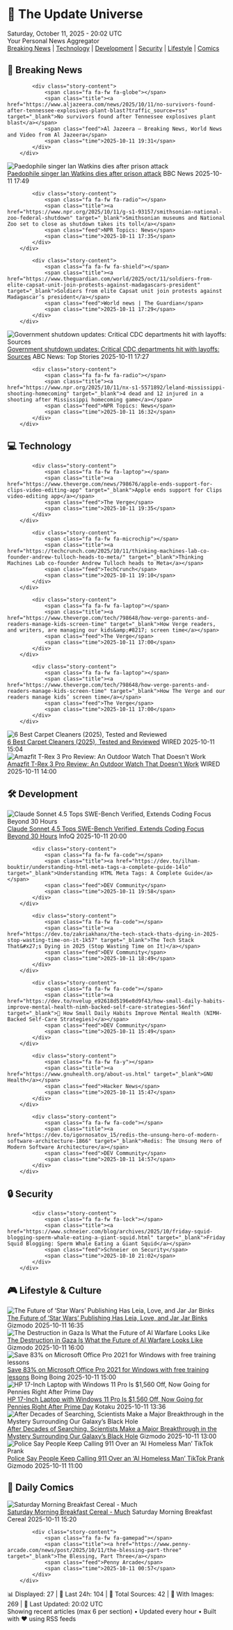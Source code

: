<!-- Processing 54 RSS feeds at 2025-10-11 20:02:03 UTC -->
<!-- Processing: Saturday Morning Breakfast Cereal -->
<!-- Processing: Penny Arcade -->
<!-- Processing: Poorly Drawn Lines -->
<!-- Processing: Garfield -->
<!-- Processing: Dilbert -->
<!-- Processing: Questionable Content -->
<!-- Processing: CNN Top Stories -->
<!-- Processing: CNN Breaking News -->
<!-- Processing: BBC World News -->
<!-- Processing: Al Jazeera Breaking News -->
<!-- Processing: NPR News -->
<!-- Processing: Reuters Top News -->
<!-- Processing: Reuters World News -->
<!-- Processing: TechCrunch -->
<!-- Processing: The Verge -->
<!-- Processing: Ars Technica -->
<!-- Processing: Hacker News -->
<!-- Processing: Dev.to -->
<!-- Processing: It's FOSS -->
<!-- Processing: DistroWatch -->
<!-- Processing: Red Hat Blog -->
<!-- Processing: Ubuntu Blog -->
<!-- Processing: GitHub Blog -->
<!-- Processing: InfoQ -->
<!-- Processing: Martin Fowler -->
<!-- Processing: The Pragmatic Engineer -->
<!-- Processing: Boing Boing -->
<!-- Processing: Schneier on Security -->
<!-- Generated 5 new posts out of 28 feeds processed -->
<div class="newspaper-header">
    <h1 class="newspaper-title">📰 The Update Universe</h1>
    <div class="newspaper-date">Saturday, October 11, 2025 - 20:02 UTC</div>
    <div class="newspaper-subtitle">Your Personal News Aggregator</div>
</div>

<div class="newspaper-nav">
    <a href="#breaking">Breaking News</a> |
    <a href="#tech">Technology</a> |
    <a href="#dev">Development</a> |
    <a href="#security">Security</a> |
    <a href="#lifestyle">Lifestyle</a> |
    <a href="#webcomics">Comics</a>
</div>

<div class="news-section breaking-news" id="breaking">
<h2 class="section-header">🚨 Breaking News</h2>
<div class="stories-container">
<div class="story">
            
            <div class="story-content">
                <span class="fa fa-fw fa-globe"></span>
                <span class="title"><a href="https://www.aljazeera.com/news/2025/10/11/no-survivors-found-after-tennessee-explosives-plant-blast?traffic_source=rss" target="_blank">No survivors found after Tennessee explosives plant blast</a></span>
                <span class="feed">Al Jazeera – Breaking News, World News and Video from Al Jazeera</span>
                <span class="time">2025-10-11 19:31</span>
            </div>
        </div>
<div class="story">
            <img src="https://ichef.bbci.co.uk/ace/standard/240/cpsprodpb/dd93/live/cff02cb0-a6c4-11f0-92db-77261a15b9d2.jpg" alt="Paedophile singer Ian Watkins dies after prison attack" class="story-image" loading="lazy" onerror="this.style.display='none'">
            <div class="story-content">
                <span class="fa fa-fw fa-flag"></span>
                <span class="title"><a href="https://www.bbc.com/news/articles/cm2d2me0eljo?at_medium=RSS&at_campaign=rss" target="_blank">Paedophile singer Ian Watkins dies after prison attack</a></span>
                <span class="feed">BBC News</span>
                <span class="time">2025-10-11 17:49</span>
            </div>
        </div>
<div class="story">
            
            <div class="story-content">
                <span class="fa fa-fw fa-radio"></span>
                <span class="title"><a href="https://www.npr.org/2025/10/11/g-s1-93157/smithsonian-national-zoo-federal-shutdown" target="_blank">Smithsonian museums and National Zoo set to close as shutdown takes its toll</a></span>
                <span class="feed">NPR Topics: News</span>
                <span class="time">2025-10-11 17:35</span>
            </div>
        </div>
<div class="story">
            
            <div class="story-content">
                <span class="fa fa-fw fa-shield"></span>
                <span class="title"><a href="https://www.theguardian.com/world/2025/oct/11/soldiers-from-elite-capsat-unit-join-protests-against-madagascars-president" target="_blank">Soldiers from elite Capsat unit join protests against Madagascar’s president</a></span>
                <span class="feed">World news | The Guardian</span>
                <span class="time">2025-10-11 17:29</span>
            </div>
        </div>
<div class="story">
            <img src="https://s.abcnews.com/images/Health/cdc-hq-atlanta-georgia-file-reuters-200_hpMain_20200921-090038_2_4x3t_384.jpg" alt="Government shutdown updates: Critical CDC departments hit with layoffs: Sources" class="story-image" loading="lazy" onerror="this.style.display='none'">
            <div class="story-content">
                <span class="fa fa-fw fa-tv"></span>
                <span class="title"><a href="https://abcnews.go.com/Politics/live-updates/government-shutdown-live-updates/?id=126242587" target="_blank">Government shutdown updates: Critical CDC departments hit with layoffs: Sources</a></span>
                <span class="feed">ABC News: Top Stories</span>
                <span class="time">2025-10-11 17:27</span>
            </div>
        </div>
<div class="story">
            
            <div class="story-content">
                <span class="fa fa-fw fa-radio"></span>
                <span class="title"><a href="https://www.npr.org/2025/10/11/nx-s1-5571892/leland-mississippi-shooting-homecoming" target="_blank">4 dead and 12 injured in a shooting after Mississippi homecoming game</a></span>
                <span class="feed">NPR Topics: News</span>
                <span class="time">2025-10-11 16:32</span>
            </div>
        </div>
</div>
</div>
<div class="news-section tech-news" id="tech">
<h2 class="section-header">💻 Technology</h2>
<div class="stories-container">
<div class="story">
            
            <div class="story-content">
                <span class="fa fa-fw fa-laptop"></span>
                <span class="title"><a href="https://www.theverge.com/news/798676/apple-ends-support-for-clips-video-editing-app" target="_blank">Apple ends support for Clips video-editing app</a></span>
                <span class="feed">The Verge</span>
                <span class="time">2025-10-11 19:35</span>
            </div>
        </div>
<div class="story">
            
            <div class="story-content">
                <span class="fa fa-fw fa-microchip"></span>
                <span class="title"><a href="https://techcrunch.com/2025/10/11/thinking-machines-lab-co-founder-andrew-tulloch-heads-to-meta/" target="_blank">Thinking Machines Lab co-founder Andrew Tulloch heads to Meta</a></span>
                <span class="feed">TechCrunch</span>
                <span class="time">2025-10-11 19:10</span>
            </div>
        </div>
<div class="story">
            
            <div class="story-content">
                <span class="fa fa-fw fa-laptop"></span>
                <span class="title"><a href="https://www.theverge.com/tech/798648/how-verge-parents-and-readers-manage-kids-screen-time" target="_blank">How Verge readers, and writers, are managing our kids&amp;#8217; screen time</a></span>
                <span class="feed">The Verge</span>
                <span class="time">2025-10-11 17:00</span>
            </div>
        </div>
<div class="story">
            
            <div class="story-content">
                <span class="fa fa-fw fa-laptop"></span>
                <span class="title"><a href="https://www.theverge.com/tech/798648/how-verge-parents-and-readers-manage-kids-screen-time" target="_blank">How The Verge and our readers manage kids’ screen time</a></span>
                <span class="feed">The Verge</span>
                <span class="time">2025-10-11 17:00</span>
            </div>
        </div>
<div class="story">
            <img src="https://media.wired.com/photos/68e9b87ec0302e94e78e3629/master/pass/Update-%20The%20Best%20Carpet%20Cleaners.png" alt="6 Best Carpet Cleaners (2025), Tested and Reviewed" class="story-image" loading="lazy" onerror="this.style.display='none'">
            <div class="story-content">
                <span class="fa fa-fw fa-bolt"></span>
                <span class="title"><a href="https://www.wired.com/gallery/best-carpet-cleaner/" target="_blank">6 Best Carpet Cleaners (2025), Tested and Reviewed</a></span>
                <span class="feed">WIRED</span>
                <span class="time">2025-10-11 15:04</span>
            </div>
        </div>
<div class="story">
            <img src="https://media.wired.com/photos/68e99cf09d25ef2d2c8e8f80/master/pass/Amazfit_TRex3Pro.jpg" alt="Amazfit T-Rex 3 Pro Review: An Outdoor Watch That Doesn&#x27;t Work" class="story-image" loading="lazy" onerror="this.style.display='none'">
            <div class="story-content">
                <span class="fa fa-fw fa-bolt"></span>
                <span class="title"><a href="https://www.wired.com/review/amazfit-t-rex-3-pro/" target="_blank">Amazfit T-Rex 3 Pro Review: An Outdoor Watch That Doesn&#x27;t Work</a></span>
                <span class="feed">WIRED</span>
                <span class="time">2025-10-11 14:00</span>
            </div>
        </div>
</div>
</div>
<div class="news-section dev-news" id="dev">
<h2 class="section-header">🛠️ Development</h2>
<div class="stories-container">
<div class="story">
            <img src="https://res.infoq.com/news/2025/10/claude-sonnet-4-5/en/headerimage/GettyImages-832282452-1760155937421.jpeg" alt="Claude Sonnet 4.5 Tops SWE-Bench Verified, Extends Coding Focus Beyond 30 Hours" class="story-image" loading="lazy" onerror="this.style.display='none'">
            <div class="story-content">
                <span class="fa fa-fw fa-info-circle"></span>
                <span class="title"><a href="https://www.infoq.com/news/2025/10/claude-sonnet-4-5/?utm_campaign=infoq_content&utm_source=infoq&utm_medium=feed&utm_term=global" target="_blank">Claude Sonnet 4.5 Tops SWE-Bench Verified, Extends Coding Focus Beyond 30 Hours</a></span>
                <span class="feed">InfoQ</span>
                <span class="time">2025-10-11 20:00</span>
            </div>
        </div>
<div class="story">
            
            <div class="story-content">
                <span class="fa fa-fw fa-code"></span>
                <span class="title"><a href="https://dev.to/ilham-bouktir/understanding-html-meta-tags-a-complete-guide-14lo" target="_blank">Understanding HTML Meta Tags: A Complete Guide</a></span>
                <span class="feed">DEV Community</span>
                <span class="time">2025-10-11 19:58</span>
            </div>
        </div>
<div class="story">
            
            <div class="story-content">
                <span class="fa fa-fw fa-code"></span>
                <span class="title"><a href="https://dev.to/zakriakhanx/the-tech-stack-thats-dying-in-2025-stop-wasting-time-on-it-1k57" target="_blank">The Tech Stack That&#x27;s Dying in 2025 (Stop Wasting Time on It)</a></span>
                <span class="feed">DEV Community</span>
                <span class="time">2025-10-11 18:49</span>
            </div>
        </div>
<div class="story">
            
            <div class="story-content">
                <span class="fa fa-fw fa-code"></span>
                <span class="title"><a href="https://dev.to/nvelup_e92618d5196e8d9f43/how-small-daily-habits-improve-mental-health-nimh-backed-self-care-strategies-56nf" target="_blank">🧠 How Small Daily Habits Improve Mental Health (NIMH-Backed Self-Care Strategies)</a></span>
                <span class="feed">DEV Community</span>
                <span class="time">2025-10-11 15:49</span>
            </div>
        </div>
<div class="story">
            
            <div class="story-content">
                <span class="fa fa-fw fa-y"></span>
                <span class="title"><a href="https://www.gnuhealth.org/about-us.html" target="_blank">GNU Health</a></span>
                <span class="feed">Hacker News</span>
                <span class="time">2025-10-11 15:47</span>
            </div>
        </div>
<div class="story">
            
            <div class="story-content">
                <span class="fa fa-fw fa-code"></span>
                <span class="title"><a href="https://dev.to/igornosatov_15/redis-the-unsung-hero-of-modern-software-architecture-1866" target="_blank">Redis: The Unsung Hero of Modern Software Architecture</a></span>
                <span class="feed">DEV Community</span>
                <span class="time">2025-10-11 14:57</span>
            </div>
        </div>
</div>
</div>
<div class="news-section security-news" id="security">
<h2 class="section-header">🔒 Security</h2>
<div class="stories-container">
<div class="story">
            
            <div class="story-content">
                <span class="fa fa-fw fa-lock"></span>
                <span class="title"><a href="https://www.schneier.com/blog/archives/2025/10/friday-squid-blogging-sperm-whale-eating-a-giant-squid.html" target="_blank">Friday Squid Blogging: Sperm Whale Eating a Giant Squid</a></span>
                <span class="feed">Schneier on Security</span>
                <span class="time">2025-10-10 21:02</span>
            </div>
        </div>
</div>
</div>
<div class="news-section lifestyle-news" id="lifestyle">
<h2 class="section-header">🎮 Lifestyle & Culture</h2>
<div class="stories-container">
<div class="story">
            <img src="https://gizmodo.com/app/uploads/2025/10/nycc-2025-star-wars-books-comics-leia-rey-jar-jar-1280x853.jpg" alt="The Future of ‘Star Wars’ Publishing Has Leia, Love, and Jar Jar Binks" class="story-image" loading="lazy" onerror="this.style.display='none'">
            <div class="story-content">
                <span class="fa fa-fw fa-computer"></span>
                <span class="title"><a href="https://gizmodo.com/nycc-2025-star-wars-books-comics-rey-leia-jar-jar-binks-2000671247" target="_blank">The Future of ‘Star Wars’ Publishing Has Leia, Love, and Jar Jar Binks</a></span>
                <span class="feed">Gizmodo</span>
                <span class="time">2025-10-11 16:35</span>
            </div>
        </div>
<div class="story">
            <img src="https://gizmodo.com/app/uploads/2025/10/shutterstock_2402350653-1-1280x853.jpg" alt="The Destruction in Gaza Is What the Future of AI Warfare Looks Like" class="story-image" loading="lazy" onerror="this.style.display='none'">
            <div class="story-content">
                <span class="fa fa-fw fa-computer"></span>
                <span class="title"><a href="https://gizmodo.com/the-destruction-in-gaza-is-what-the-future-of-ai-warfare-looks-like-2000669559" target="_blank">The Destruction in Gaza Is What the Future of AI Warfare Looks Like</a></span>
                <span class="feed">Gizmodo</span>
                <span class="time">2025-10-11 16:00</span>
            </div>
        </div>
<div class="story">
            <img src="https://i0.wp.com/boingboing.net/wp-content/uploads/2025/10/Microsoft-Office-Pro-2021-for-Windows.jpg?fit=1200%2C800&amp;quality=60&amp;ssl=1" alt="Save 83% on Microsoft Office Pro 2021 for Windows with free training lessons" class="story-image" loading="lazy" onerror="this.style.display='none'">
            <div class="story-content">
                <span class="fa fa-fw fa-arrow-right"></span>
                <span class="title"><a href="https://boingboing.net/2025/10/11/save-83-on-microsoft-office-pro-2021-for-windows-with-free-training-lessons.html" target="_blank">Save 83% on Microsoft Office Pro 2021 for Windows with free training lessons</a></span>
                <span class="feed">Boing Boing</span>
                <span class="time">2025-10-11 15:00</span>
            </div>
        </div>
<div class="story">
            <img src="https://kotaku.com/app/uploads/2025/10/hp-17-laptop-access-1280x853.jpg" alt="HP 17-Inch Laptop with Windows 11 Pro Is $1,560 Off, Now Going for Pennies Right After Prime Day" class="story-image" loading="lazy" onerror="this.style.display='none'">
            <div class="story-content">
                <span class="fa fa-fw fa-gamepad"></span>
                <span class="title"><a href="https://kotaku.com/hp-17-inch-laptop-with-windows-11-pro-is-1560-off-now-going-for-pennies-right-after-prime-day-2000634417" target="_blank">HP 17-Inch Laptop with Windows 11 Pro Is $1,560 Off, Now Going for Pennies Right After Prime Day</a></span>
                <span class="feed">Kotaku</span>
                <span class="time">2025-10-11 13:36</span>
            </div>
        </div>
<div class="story">
            <img src="https://gizmodo.com/app/uploads/2025/10/Sagittarius-A-winds-1280x853.jpg" alt="After Decades of Searching, Scientists Make a Major Breakthrough in the Mystery Surrounding Our Galaxy’s Black Hole" class="story-image" loading="lazy" onerror="this.style.display='none'">
            <div class="story-content">
                <span class="fa fa-fw fa-computer"></span>
                <span class="title"><a href="https://gizmodo.com/scientists-find-evidence-missing-wind-milky-way-black-hole-sagittarius-2000669979" target="_blank">After Decades of Searching, Scientists Make a Major Breakthrough in the Mystery Surrounding Our Galaxy’s Black Hole</a></span>
                <span class="feed">Gizmodo</span>
                <span class="time">2025-10-11 13:00</span>
            </div>
        </div>
<div class="story">
            <img src="https://gizmodo.com/app/uploads/2025/10/Screenshot-2025-10-10-at-1.25.28 PM-1280x853.jpg" alt="Police Say People Keep Calling 911 Over an ‘AI Homeless Man’ TikTok Prank" class="story-image" loading="lazy" onerror="this.style.display='none'">
            <div class="story-content">
                <span class="fa fa-fw fa-computer"></span>
                <span class="title"><a href="https://gizmodo.com/police-say-people-keep-calling-911-over-an-ai-homeless-man-tiktok-prank-2000671130" target="_blank">Police Say People Keep Calling 911 Over an ‘AI Homeless Man’ TikTok Prank</a></span>
                <span class="feed">Gizmodo</span>
                <span class="time">2025-10-11 11:00</span>
            </div>
        </div>
</div>
</div>
<div class="news-section webcomics-section" id="webcomics">
<h2 class="section-header">🎨 Daily Comics</h2>
<div class="stories-container">
<div class="story">
            <img src="https://www.smbc-comics.com/comics/1760073146-20251011.png" alt="Saturday Morning Breakfast Cereal - Much" class="story-image" loading="lazy" onerror="this.style.display='none'">
            <div class="story-content">
                <span class="fa fa-fw fa-smile"></span>
                <span class="title"><a href="https://www.smbc-comics.com/comic/much" target="_blank">Saturday Morning Breakfast Cereal - Much</a></span>
                <span class="feed">Saturday Morning Breakfast Cereal</span>
                <span class="time">2025-10-11 15:20</span>
            </div>
        </div>
<div class="story">
            
            <div class="story-content">
                <span class="fa fa-fw fa-gamepad"></span>
                <span class="title"><a href="https://www.penny-arcade.com/news/post/2025/10/11/the-blessing-part-three" target="_blank">The Blessing, Part Three</a></span>
                <span class="feed">Penny Arcade</span>
                <span class="time">2025-10-11 00:57</span>
            </div>
        </div>
</div>
</div>

<div class="newspaper-footer">
    <div class="stats">
        📊 Displayed: 27 | 📅 Last 24h: 104 | 📡 Total Sources: 42 | 📸 With Images: 269 |
        🔄 Last Updated: 20:02 UTC
    </div>
    <div class="footer-note">
        Showing recent articles (max 6 per section) • Updated every hour • Built with ❤️ using RSS feeds
    </div>
</div>
